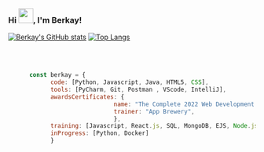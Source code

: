 ### Hi <img src="https://raw.githubusercontent.com/MartinHeinz/MartinHeinz/master/wave.gif" width="30px">, I'm Berkay!

[![Berkay's GitHub stats](https://github-readme-stats.vercel.app/api?username=berkayclk06&theme=dark)](https://www.youtube.com/watch?v=dQw4w9WgXcQ)                     [![Top Langs](https://github-readme-stats.vercel.app/api/top-langs/?username=berkayclk06&langs_count=5&theme=dark)](https://www.youtube.com/watch?v=dQw4w9WgXcQ)
<!-- All credit for Top Langs is for https://github.com/anuraghazra/github-readme-stats
All credir for GitHub stats is for https://github.com/anuraghazra/github-readme-stats -->

<br><br>
```javascript
      const berkay = {
            code: [Python, Javascript, Java, HTML5, CSS],
            tools: [PyCharm, Git, Postman , VScode, IntelliJ],
            awardsCertificates: {
                              name: "The Complete 2022 Web Development Bootcamp",
                              trainer: "App Brewery",
                              },                 
            training: [Javascript, React.js, SQL, MongoDB, EJS, Node.js, Python, Java, HTML5, CSS],
            inProgress: [Python, Docker]
            }
```
